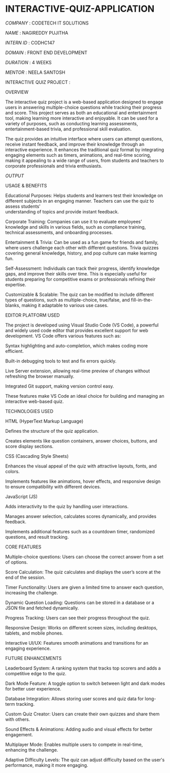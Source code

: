 # INTERACTIVE-QUIZ-APPLICATION

*COMPANY*   : CODETECH IT SOLUTIONS

*NAME*      : NAGIREDDY PUJITHA

*INTERN ID* : CODHC147

*DOMAIN*    : FRONT END DEVELOPMENT

*DURATION*  : 4 WEEKS

*MENTOR*    : NEELA SANTOSH

INTERACTIVE QUIZ PROJECT :

OVERVIEW

The interactive quiz project is a web-based application designed to engage users in answering multiple-choice questions while tracking their progress and score. 
This project serves as both an educational and entertainment tool, making learning more interactive and enjoyable. It can be used for a variety of purposes, such as 
conducting learning assessments, entertainment-based trivia, and professional skill evaluation.

The quiz provides an intuitive interface where users can attempt questions, receive instant feedback, and improve their knowledge through an interactive experience. 
It enhances the traditional quiz format by integrating engaging elements such as timers, animations, and real-time scoring, making it appealing to a wide range of 
users, from students and teachers to corporate professionals and trivia enthusiasts.

*OUTPUT*


USAGE & BENEFITS

  Educational Purposes: Helps students and learners test their knowledge on different subjects in an engaging manner. Teachers can use the quiz to assess students'  
understanding of topics and provide instant feedback.

  Corporate Training: Companies can use it to evaluate employees’ knowledge and skills in various fields, such as compliance training, technical assessments, and 
onboarding processes.

  Entertainment & Trivia: Can be used as a fun game for friends and family, where users challenge each other with different questions. Trivia quizzes covering 
general knowledge, history, and pop culture can make learning fun.

  Self-Assessment: Individuals can track their progress, identify knowledge gaps, and improve their skills over time. This is especially useful for students 
preparing for competitive exams or professionals refining their expertise.

  Customizable & Scalable: The quiz can be modified to include different types of questions, such as multiple-choice, true/false, and fill-in-the-blanks, making it 
adaptable to various use cases.

EDITOR PLATFORM USED

The project is developed using Visual Studio Code (VS Code), a powerful and widely used code editor that provides excellent support for web development. VS Code 
offers various features such as:

  Syntax highlighting and auto-completion, which makes coding more efficient.

  Built-in debugging tools to test and fix errors quickly.

  Live Server extension, allowing real-time preview of changes without refreshing the browser manually.

  Integrated Git support, making version control easy.

These features make VS Code an ideal choice for building and managing an interactive web-based quiz.

TECHNOLOGIES USED

HTML (HyperText Markup Language)

  Defines the structure of the quiz application.

  Creates elements like question containers, answer choices, buttons, and score display sections.

CSS (Cascading Style Sheets)

  Enhances the visual appeal of the quiz with attractive layouts, fonts, and colors.

  Implements features like animations, hover effects, and responsive design to ensure compatibility with different devices.

JavaScript (JS)

  Adds interactivity to the quiz by handling user interactions.

  Manages answer selection, calculates scores dynamically, and provides feedback.

  Implements additional features such as a countdown timer, randomized questions, and result tracking.

CORE FEATURES

  Multiple-choice questions: Users can choose the correct answer from a set of options.

  Score Calculation: The quiz calculates and displays the user’s score at the end of the session.

  Timer Functionality: Users are given a limited time to answer each question, increasing the challenge.

  Dynamic Question Loading: Questions can be stored in a database or a JSON file and fetched dynamically.

  Progress Tracking: Users can see their progress throughout the quiz.

  Responsive Design: Works on different screen sizes, including desktops, tablets, and mobile phones.

  Interactive UI/UX: Features smooth animations and transitions for an engaging experience.

FUTURE ENHANCEMENTS

  Leaderboard System: A ranking system that tracks top scorers and adds a competitive edge to the quiz.

  Dark Mode Feature: A toggle option to switch between light and dark modes for better user experience.

  Database Integration: Allows storing user scores and quiz data for long-term tracking.

  Custom Quiz Creator: Users can create their own quizzes and share them with others.

  Sound Effects & Animations: Adding audio and visual effects for better engagement.

  Multiplayer Mode: Enables multiple users to compete in real-time, enhancing the challenge.

  Adaptive Difficulty Levels: The quiz can adjust difficulty based on the user's performance, making it more engaging.
    
